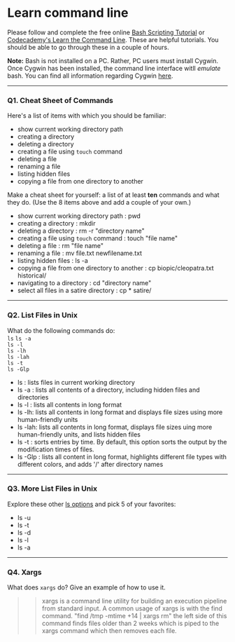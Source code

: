 # Learn command line

Please follow and complete the free online [Bash Scripting Tutorial](https://ryanstutorials.net/bash-scripting-tutorial/) or [Codecademy's Learn the Command Line](https://www.codecademy.com/learn/learn-the-command-line). These are helpful tutorials. You should be able to go through these in a couple of hours.

**Note:** Bash is not installed on a PC. Rather, PC users must install Cygwin. Once Cygwin has been installed, the command line interface witll _emulate_ bash. You can find all information regarding Cygwin [here](https://www.cygwin.com/).

---

### Q1.  Cheat Sheet of Commands  

Here's a list of items with which you should be familiar:  
* show current working directory path
* creating a directory
* deleting a directory
* creating a file using `touch` command
* deleting a file
* renaming a file
* listing hidden files
* copying a file from one directory to another

Make a cheat sheet for yourself: a list of at least **ten** commands and what they do.  (Use the 8 items above and add a couple of your own.)  

> > 
* show current working directory path          : pwd
* creating a directory                         : mkdir
* deleting a directory                         : rm -r "directory name"
* creating a file using `touch` command        : touch "file name"
* deleting a file                              : rm "file name"
* renaming a file                              : mv file.txt newfilename.txt
* listing hidden files                         : ls -a
* copying a file from one directory to another : cp biopic/cleopatra.txt historical/
* navigating to a directory                    : cd "directory name"
* select all files in a satire directory       : cp * satire/

---

### Q2.  List Files in Unix   

What do the following commands do:  
`ls` 
`ls -a`  
`ls -l`  
`ls -lh`  
`ls -lah`  
`ls -t`  
`ls -Glp`  

> >
 * ls : lists files in current working directory
* ls -a : lists all contents of a directory, including hidden files and directories
* ls -l : lists all contents in long format
* ls -lh: lists all contents in long format and displays file sizes using more human-friendly units
* ls -lah: lists all contents in long format, displays file sizes uing more human-friendly units, and lists hidden files
* ls -t : sorts entries by time. By default, this option sorts the output by the modification times of files.
* ls -Glp : lists all content in long format, highlights different file types with different colors, and adds '/' after     directory names
---

### Q3.  More List Files in Unix  

Explore these other [ls options](http://www.techonthenet.com/unix/basic/ls.php) and pick 5 of your favorites:

> > 
* ls -u
* ls -t
* ls -d
* ls -l
* ls -a

---

### Q4.  Xargs   

What does `xargs` do? Give an example of how to use it.

> > xargs is a command line utility for building an execution pipeline from standard input. A common usage of xargs is with the find command. "find /tmp -mtime +14 | xargs rm" the left side of this command finds files older than 2 weeks which is piped to the xargs command which then removes each file.

 

